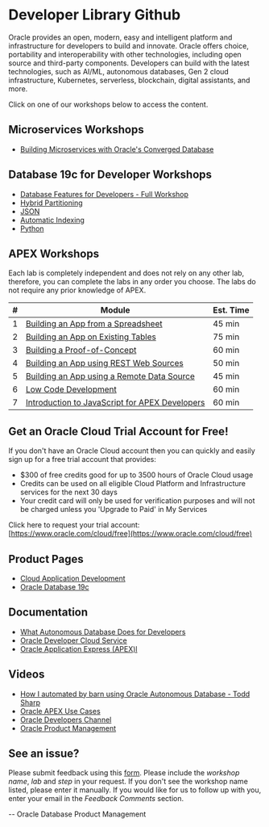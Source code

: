 # Developer Library Github


Oracle provides an open, modern, easy and intelligent platform and infrastructure for developers to build and innovate. Oracle offers choice, portability and interoperability with other technologies, including open source and third-party components. Developers can build with the latest technologies, such as AI/ML, autonomous databases, Gen 2 cloud infrastructure, Kubernetes, serverless, blockchain, digital assistants, and more.

Click on one of our workshops below to access the content.

## Microservices Workshops
- [Building Microservices with Oracle's Converged Database](https://oracle.github.io/learning-library/developer-library/microservices-with-converged-db)


## Database 19c for Developer Workshops

- [Database Features for Developers - Full Workshop](https://oracle.github.io/learning-library/developer-library/oracle-db-features-for-developers/freetier/index.html) 
- [Hybrid Partitioning](https://oracle.github.io/learning-library/developer-library/oracle-db-features-for-developers/workshops/hybridpart-freetier/index.html) 
- [JSON](https://oracle.github.io/learning-library/developer-library/oracle-db-features-for-developers/workshops/json-freetier/index.html) 
- [Automatic Indexing](https://oracle.github.io/learning-library/developer-library/oracle-db-features-for-developers/workshops/autoindex-freetier/index.html) 
- [Python](https://oracle.github.io/learning-library/developer-library/oracle-db-features-for-developers/workshops/python-freetier/index.html) 

## APEX Workshops

Each lab is completely independent and does not rely on any other lab, therefore, you can complete the labs in any order you choose. The labs do not require any prior knowledge of APEX. 

| # | Module | Est. Time |
| --- | --- | --- |
| 1 | [Building an App from a Spreadsheet](./apex/spreadsheet) | 45 min |
| 2 | [Building an App on Existing Tables](./aoex/existing-tables) | 75 min |
| 3 | [Building a Proof-of-Concept](./apex/proof-of-concept) | 60 min |
| 4 | [Building an App using REST Web Sources](./apex/rest-web-source) | 50 min |
| 5 | [Building an App using a Remote Data Source](./apex/remote-data-source) | 45 min |
| 6 | [Low Code Development](./apex/low-code-development) | 60 min |
| 7 | [Introduction to JavaScript for APEX Developers](./apex/intro-to-javascript) | 60 min |


## Get an Oracle Cloud Trial Account for Free!
If you don't have an Oracle Cloud account then you can quickly and easily sign up for a free trial account that provides:
- $300 of free credits good for up to 3500 hours of Oracle Cloud usage
- Credits can be used on all eligible Cloud Platform and Infrastructure services for the next 30 days
- Your credit card will only be used for verification purposes and will not be charged unless you 'Upgrade to Paid' in My Services

Click here to request your trial account: [https://www.oracle.com/cloud/free](https://www.oracle.com/cloud/free)


## Product Pages
- [Cloud Application Development](https://www.oracle.com/au/application-development/)
- [Oracle Database 19c](https://www.oracle.com/database/)

## Documentation
- [What Autonomous Database Does for Developers](http://www.oracle.com/us/products/database/autonomous-db-for-developers-5097190.pdf)
- [Oracle Developer Cloud Service](https://docs.oracle.com/en/cloud/paas/developer-cloud/index.html)
- [Oracle Application Express (APEX)l](https://apex.oracle.com/en/)

## Videos
- [How I automated by barn using Oracle Autonomous Database - Todd Sharp](https://developer.oracle.com/?ytid=iaesH24B9zg)
- [Oracle APEX Use Cases](https://www.youtube.com/playlist?list=PLdtXkK5KBY556P2cGBkse-2fxBaz1-azI)
- [Oracle Developers Channel](https://www.youtube.com/channel/UCdDhYMT2USoLdh4SZIsu_1g)
- [Oracle Product Management](https://www.youtube.com/channel/UCr6mzwq_gcdsefQWBI72wIQ)

## **See an issue?**
Please submit feedback using this [form](https://apexapps.oracle.com/pls/apex/f?p=133:1:::::P1_FEEDBACK:1). Please include the *workshop name*, *lab* and *step* in your request.  If you don't see the workshop name listed, please enter it manually. If you would like for us to follow up with you, enter your email in the *Feedback Comments* section.

-- Oracle Database Product Management
